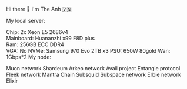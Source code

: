  Hi there 👋 I'm The Anh 🇻🇳      
                                                                
My local server:                                
                   
Chip: 2x Xeon E5 2686v4     
Mainboard: Huananzhi x99 F8D plus       
Ram: 256GB ECC DDR4  
VGA: No
NVMe: Samsung 970 Evo 2TB x3
PSU: 650W 80gold
Wan: 1Gbps*2
My node:

Muon network
Shardeum
Arkeo network
Avail project
Entangle protocol
Fleek network
Mantra Chain
Subsquid
Subspace network
Erbie network
Elixir




